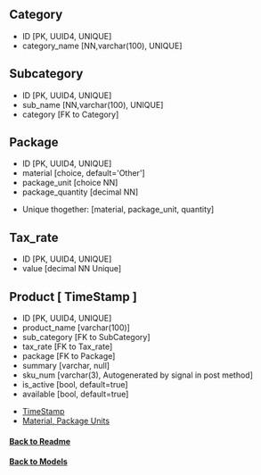 
## Category 
- ID [PK, UUID4, UNIQUE]
- category_name [NN,varchar(100), UNIQUE]
## Subcategory 
- ID [PK, UUID4, UNIQUE]
- sub_name [NN,varchar(100), UNIQUE]
- category [FK to Category]
## Package 
- ID [PK, UUID4, UNIQUE]
- material [choice, default='Other']
- package_unit [choice NN]
- package_quantity [decimal NN]
* Unique thogether: [material, package_unit, quantity]
## Tax_rate 
- ID [PK, UUID4, UNIQUE]
- value [decimal NN Unique]

## Product [ TimeStamp ]
- ID [PK, UUID4, UNIQUE]
- product_name [varchar(100)]
- sub_category [FK to SubCategory]
- tax_rate [FK to Tax_rate]
- package [FK to Package]
- summary [varchar, null]
- sku_num [varchar(3), Autogenerated by signal in post method]
- is_active [bool, default=true]
- available [bool, default=true]


* [TimeStamp](/app/backend/apps/tools/docs/Models.md) 
* [Material, Package Units](/app/backend/apps/tools/docs/ChoiceFields.md) 



#### [Back to Readme](/app/docs/Readme.md) 
#### [Back to Models](/app/docs/backend/Models.md) 